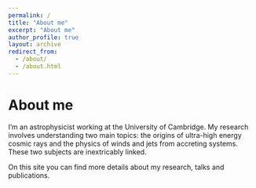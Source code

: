 ```yaml
---
permalink: /
title: "About me"
excerpt: "About me"
author_profile: true
layout: archive
redirect_from: 
  - /about/
  - /about.html
---
```


About me
===========

I’m an astrophysicist working at the University of Cambridge. My research involves understanding two main topics: the origins of ultra-high energy cosmic rays and the physics of winds and jets from accreting systems. These two subjects are inextricably linked.

On this site you can find more details about my research, talks and publications.
